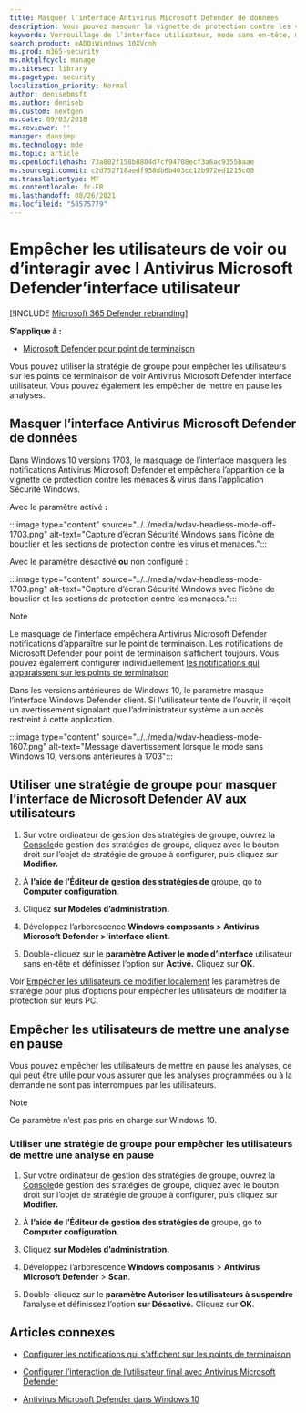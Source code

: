 ```yaml
---
title: Masquer l’interface Antivirus Microsoft Defender de données
description: Vous pouvez masquer la vignette de protection contre les virus et les menaces dans Sécurité Windows application.
keywords: Verrouillage de l’interface utilisateur, mode sans en-tête, masquer l’application, masquer les paramètres, masquer l’interface
search.product: eADQiWindows 10XVcnh
ms.prod: m365-security
ms.mktglfcycl: manage
ms.sitesec: library
ms.pagetype: security
localization_priority: Normal
author: denisebmsft
ms.author: deniseb
ms.custom: nextgen
ms.date: 09/03/2018
ms.reviewer: ''
manager: dansimp
ms.technology: mde
ms.topic: article
ms.openlocfilehash: 73a802f158b8804d7cf94708ecf3a6ac9355baae
ms.sourcegitcommit: c2d752718aedf958db6b403cc12b972ed1215c00
ms.translationtype: MT
ms.contentlocale: fr-FR
ms.lasthandoff: 08/26/2021
ms.locfileid: "58575779"
---
```

# <a name="prevent-users-from-seeing-or-interacting-with-the-microsoft-defender-antivirus-user-interface"></a>Empêcher les utilisateurs de voir ou d’interagir avec l Antivirus Microsoft Defender’interface utilisateur

[!INCLUDE [Microsoft 365 Defender rebranding](../../includes/microsoft-defender.md)]


**S’applique à :**

- [Microsoft Defender pour point de terminaison](/microsoft-365/security/defender-endpoint/)

Vous pouvez utiliser la stratégie de groupe pour empêcher les utilisateurs sur les points de terminaison de voir Antivirus Microsoft Defender interface utilisateur. Vous pouvez également les empêcher de mettre en pause les analyses.

## <a name="hide-the-microsoft-defender-antivirus-interface"></a>Masquer l’interface Antivirus Microsoft Defender de données

Dans Windows 10 versions 1703, le masquage de l’interface masquera les notifications Antivirus Microsoft Defender et empêchera l’apparition de la vignette de protection contre les menaces & virus dans l’application Sécurité Windows.

Avec le paramètre activé **:**

:::image type="content" source="../../media/wdav-headless-mode-off-1703.png" alt-text="Capture d’écran Sécurité Windows sans l’icône de bouclier et les sections de protection contre les virus et menaces.":::

Avec le paramètre désactivé **ou** non configuré :

:::image type="content" source="../../media/wdav-headless-mode-1703.png" alt-text="Capture d’écran Sécurité Windows avec l’icône de bouclier et les sections de protection contre les menaces.":::

>[!NOTE]
>Le masquage de l’interface empêchera Antivirus Microsoft Defender notifications d’apparaître sur le point de terminaison. Les notifications de Microsoft Defender pour point de terminaison s’affichent toujours. Vous pouvez également configurer individuellement [les notifications qui apparaissent sur les points de terminaison](configure-notifications-microsoft-defender-antivirus.md)

Dans les versions antérieures de Windows 10, le paramètre masque l’interface Windows Defender client. Si l’utilisateur tente de l’ouvrir, il reçoit un avertissement signalant que l’administrateur système a un accès restreint à cette application.

:::image type="content" source="../../media/wdav-headless-mode-1607.png" alt-text="Message d’avertissement lorsque le mode sans Windows 10, versions antérieures à 1703":::

## <a name="use-group-policy-to-hide-the-microsoft-defender-av-interface-from-users"></a>Utiliser une stratégie de groupe pour masquer l’interface de Microsoft Defender AV aux utilisateurs

1. Sur votre ordinateur de gestion des stratégies de groupe, ouvrez la [Console](/previous-versions/windows/desktop/gpmc/group-policy-management-console-portal)de gestion des stratégies de groupe, cliquez avec le bouton droit sur l’objet de stratégie de groupe à configurer, puis cliquez sur **Modifier.**

2. À **l’aide de l’Éditeur de gestion des stratégies de** groupe, go to **Computer configuration**.

3. Cliquez **sur Modèles d’administration.**

4. Développez l’arborescence **Windows composants > Antivirus Microsoft Defender >'interface client.**

5. Double-cliquez sur le **paramètre Activer le mode d’interface** utilisateur sans en-tête et définissez l’option sur **Activé.** Cliquez sur **OK**. 

Voir [Empêcher les utilisateurs de modifier localement](configure-local-policy-overrides-microsoft-defender-antivirus.md) les paramètres de stratégie pour plus d’options pour empêcher les utilisateurs de modifier la protection sur leurs PC.

## <a name="prevent-users-from-pausing-a-scan"></a>Empêcher les utilisateurs de mettre une analyse en pause

Vous pouvez empêcher les utilisateurs de mettre en pause les analyses, ce qui peut être utile pour vous assurer que les analyses programmées ou à la demande ne sont pas interrompues par les utilisateurs.

> [!NOTE]
> Ce paramètre n’est pas pris en charge sur Windows 10.

### <a name="use-group-policy-to-prevent-users-from-pausing-a-scan"></a>Utiliser une stratégie de groupe pour empêcher les utilisateurs de mettre une analyse en pause

1. Sur votre ordinateur de gestion des stratégies de groupe, ouvrez la [Console](/previous-versions/windows/desktop/gpmc/group-policy-management-console-portal)de gestion des stratégies de groupe, cliquez avec le bouton droit sur l’objet de stratégie de groupe à configurer, puis cliquez sur **Modifier.**

2. À **l’aide de l’Éditeur de gestion des stratégies de** groupe, go to **Computer configuration**.

3. Cliquez **sur Modèles d’administration.**

4. Développez l’arborescence **Windows composants**  >  **Antivirus Microsoft Defender**  >  **Scan**.

5. Double-cliquez sur le **paramètre Autoriser les utilisateurs à suspendre** l’analyse et définissez l’option **sur Désactivé.** Cliquez sur **OK**. 

## <a name="related-articles"></a>Articles connexes

- [Configurer les notifications qui s’affichent sur les points de terminaison](configure-notifications-microsoft-defender-antivirus.md)

- [Configurer l’interaction de l’utilisateur final avec Antivirus Microsoft Defender](configure-end-user-interaction-microsoft-defender-antivirus.md)

- [Antivirus Microsoft Defender dans Windows 10](microsoft-defender-antivirus-in-windows-10.md)
